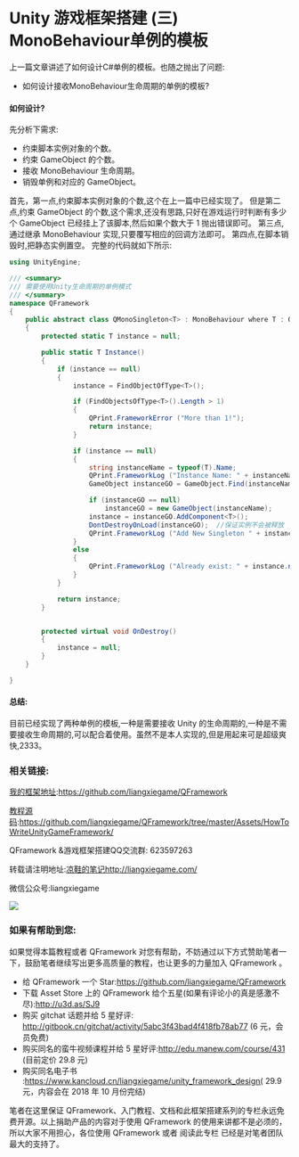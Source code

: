 # Unity 游戏框架搭建 (三) MonoBehaviour单例的模板

上一篇文章讲述了如何设计C#单例的模板。也随之抛出了问题:
* 如何设计接收MonoBehaviour生命周期的单例的模板?
#### 如何设计?
先分析下需求:

* 约束脚本实例对象的个数。 
* 约束 GameObject 的个数。 
* 接收 MonoBehaviour 生命周期。 
* 销毁单例和对应的 GameObject。

首先，第一点,约束脚本实例对象的个数,这个在上一篇中已经实现了。
但是第二点,约束 GameObject 的个数,这个需求,还没有思路,只好在游戏运行时判断有多少个 GameObject 已经挂上了该脚本,然后如果个数大于 1 抛出错误即可。 
第三点,通过继承 MonoBehaviour 实现,只要覆写相应的回调方法即可。 第四点,在脚本销毁时,把静态实例置空。 完整的代码就如下所示:
```csharp
using UnityEngine;

/// <summary>
/// 需要使用Unity生命周期的单例模式
/// </summary>
namespace QFramework 
{  
    public abstract class QMonoSingleton<T> : MonoBehaviour where T : QMonoSingleton<T>
    {
        protected static T instance = null;

        public static T Instance()
        {
            if (instance == null)
            {
                instance = FindObjectOfType<T>();

                if (FindObjectsOfType<T>().Length > 1)
                {
                    QPrint.FrameworkError ("More than 1!");
                    return instance;
                }

                if (instance == null)
                {
                    string instanceName = typeof(T).Name;
                    QPrint.FrameworkLog ("Instance Name: " + instanceName); 
                    GameObject instanceGO = GameObject.Find(instanceName);

                    if (instanceGO == null)
                        instanceGO = new GameObject(instanceName);
                    instance = instanceGO.AddComponent<T>();
                    DontDestroyOnLoad(instanceGO);  //保证实例不会被释放
                    QPrint.FrameworkLog ("Add New Singleton " + instance.name + " in Game!");
                }
                else
                {
                    QPrint.FrameworkLog ("Already exist: " + instance.name);
                }
            }

            return instance;
        }


        protected virtual void OnDestroy()
        {
            instance = null;
        }
    }

}
```
#### 总结:
目前已经实现了两种单例的模板,一种是需要接收 Unity 的生命周期的,一种是不需要接收生命周期的,可以配合着使用。虽然不是本人实现的,但是用起来可是超级爽快,2333。

### 相关链接:

[我的框架地址](https://github.com/liangxiegame/QFramework):https://github.com/liangxiegame/QFramework

[教程源码](https://github.com/liangxiegame/QFramework/tree/master/Assets/HowToWriteUnityGameFramework):https://github.com/liangxiegame/QFramework/tree/master/Assets/HowToWriteUnityGameFramework/

QFramework &游戏框架搭建QQ交流群: 623597263

转载请注明地址:[凉鞋的笔记](http://liangxiegame.com/)http://liangxiegame.com/

微信公众号:liangxiegame

![](https://ws2.sinaimg.cn/large/006tKfTcgy1fr1ywcobcwj30by0byt9i.jpg)

### 如果有帮助到您:

如果觉得本篇教程或者 QFramework 对您有帮助，不妨通过以下方式赞助笔者一下，鼓励笔者继续写出更多高质量的教程，也让更多的力量加入 QFramework 。

- 给 QFramework 一个 Star:https://github.com/liangxiegame/QFramework
- 下载 Asset Store 上的 QFramework 给个五星(如果有评论小的真是感激不尽):http://u3d.as/SJ9
- 购买 gitchat 话题并给 5 星好评: http://gitbook.cn/gitchat/activity/5abc3f43bad4f418fb78ab77 (6 元，会员免费)
- 购买同名的蛮牛视频课程并给 5 星好评:http://edu.manew.com/course/431 (目前定价 29.8 元)
- 购买同名电子书 :https://www.kancloud.cn/liangxiegame/unity_framework_design( 29.9 元，内容会在 2018 年 10 月份完结)

笔者在这里保证 QFramework、入门教程、文档和此框架搭建系列的专栏永远免费开源。以上捐助产品的内容对于使用 QFramework 的使用来讲都不是必须的，所以大家不用担心，各位使用 QFramework 或者 阅读此专栏 已经是对笔者团队最大的支持了。